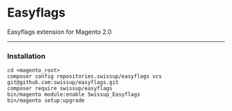 # Easyflags
Easyflags extension for Magento 2.0

___

### Installation

```
cd <magento_root>
composer config repositories.swissup/easyflags vcs git@github.com:swissup/easyflags.git
composer require swissup/easyflags
bin/magento module:enable Swissup_Easyflags
bin/magento setup:upgrade
```